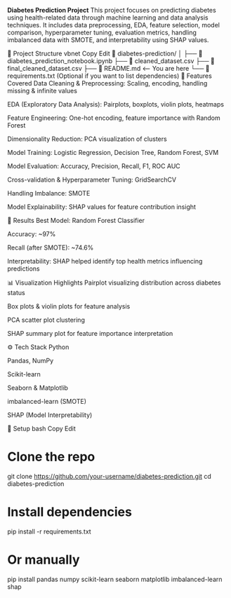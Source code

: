 **Diabetes Prediction Project**
This project focuses on predicting diabetes using health-related data through machine learning and data analysis techniques. It includes data preprocessing, EDA, feature selection, model comparison, hyperparameter tuning, evaluation metrics, handling imbalanced data with SMOTE, and interpretability using SHAP values.

📂 Project Structure
vbnet
Copy
Edit
📁 diabetes-prediction/
│
├── 📄 diabetes_prediction_notebook.ipynb
├── 📄 cleaned_dataset.csv
├── 📄 final_cleaned_dataset.csv
├── 📄 README.md  <-- You are here
└── 📄 requirements.txt (Optional if you want to list dependencies)
📌 Features Covered
Data Cleaning & Preprocessing: Scaling, encoding, handling missing & infinite values

EDA (Exploratory Data Analysis): Pairplots, boxplots, violin plots, heatmaps

Feature Engineering: One-hot encoding, feature importance with Random Forest

Dimensionality Reduction: PCA visualization of clusters

Model Training: Logistic Regression, Decision Tree, Random Forest, SVM

Model Evaluation: Accuracy, Precision, Recall, F1, ROC AUC

Cross-validation & Hyperparameter Tuning: GridSearchCV

Handling Imbalance: SMOTE

Model Explainability: SHAP values for feature contribution insight

🚀 Results
Best Model: Random Forest Classifier

Accuracy: ~97%

Recall (after SMOTE): ~74.6%

Interpretability: SHAP helped identify top health metrics influencing predictions

📊 Visualization Highlights
Pairplot visualizing distribution across diabetes status

Box plots & violin plots for feature analysis

PCA scatter plot clustering

SHAP summary plot for feature importance interpretation

⚙️ Tech Stack
Python

Pandas, NumPy

Scikit-learn

Seaborn & Matplotlib

imbalanced-learn (SMOTE)

SHAP (Model Interpretability)

🔧 Setup
bash
Copy
Edit
# Clone the repo
git clone https://github.com/your-username/diabetes-prediction.git
cd diabetes-prediction

# Install dependencies
pip install -r requirements.txt

# Or manually
pip install pandas numpy scikit-learn seaborn matplotlib imbalanced-learn shap
